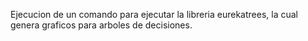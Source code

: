 Ejecucion de un comando para ejecutar la libreria eurekatrees, la cual genera graficos para arboles de decisiones.